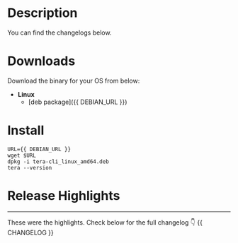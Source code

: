 # Description

You can find the changelogs below.

# Downloads

Download the binary for your OS from below:
- **Linux**
    - [deb package]({{ DEBIAN_URL }})

# Install

```
URL={{ DEBIAN_URL }}
wget $URL
dpkg -i tera-cli_linux_amd64.deb
tera --version
```

# Release Highlights
----
These were the highlights. Check below for the full changelog :point_down:
{{ CHANGELOG }}
